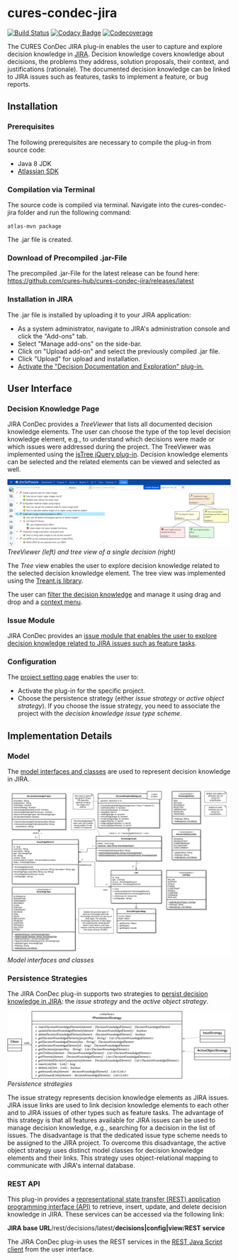 # cures-condec-jira

[![Build Status](https://travis-ci.org/cures-hub/cures-condec-jira.svg?branch=master)](https://travis-ci.org/cures-hub/cures-condec-jira)
[![Codacy Badge](https://api.codacy.com/project/badge/Grade/bcbb5354da724d718c5b63c0416ee572)](https://www.codacy.com/app/anja.kleebaum/cures-condec-jira?utm_source=github.com&amp;utm_medium=referral&amp;utm_content=cures-hub/cures-condec-jira&amp;utm_campaign=Badge_Grade)
[![Codecoverage](https://codecov.io/gh/cures-hub/cures-condec-jira/branch/master/graph/badge.svg)](https://codecov.io/gh/cures-hub/cures-condec-jira/branch/master)

The CURES ConDec JIRA plug-in enables the user to capture and explore decision knowledge in [JIRA](https://de.atlassian.com/software/jira).
Decision knowledge covers knowledge about decisions, the problems they address, solution proposals, their context, and justifications (rationale). The documented decision knowledge can be linked to JIRA issues such as features, tasks to implement a feature, or bug reports.

## Installation

### Prerequisites
The following prerequisites are necessary to compile the plug-in from source code:
- Java 8 JDK
- [Atlassian SDK](https://developer.atlassian.com/docs/getting-started/set-up-the-atlassian-plugin-sdk-and-build-a-project)

### Compilation via Terminal
The source code is compiled via terminal.
Navigate into the cures-condec-jira folder and run the following command:
```
atlas-mvn package
```
The .jar file is created.

### Download of Precompiled .jar-File
The precompiled .jar-File for the latest release can be found here: https://github.com/cures-hub/cures-condec-jira/releases/latest

### Installation in JIRA
The .jar file is installed by uploading it to your JIRA application:
- As a system administrator, navigate to JIRA's administration console and click the "Add-ons" tab.
- Select "Manage add-ons" on the side-bar.
- Click on "Upload add-on" and select the previously compiled .jar file.
- Click "Upload" for upload and installation.
- [Activate the "Decision Documentation and Exploration" plug-in.](https://github.com/cures-hub/cures-condec-jira/raw/master/doc/installed_plugin.png)

## User Interface

### Decision Knowledge Page
JIRA ConDec provides a *TreeViewer* that lists all documented decision knowledge elements.
The user can choose the type of the top level decision knowledge element, e.g., to understand which decisions were made or which issues were addressed during the project.
The TreeViewer was implemented using the [jsTree jQuery plug-in](https://www.jstree.com).
Decision knowledge elements can be selected and the related elements can be viewed and selected as well.

![JIRA ConDec plug-in](https://github.com/cures-hub/cures-condec-jira/raw/master/doc/example_radargrammetry.png)
*TreeViewer (left) and tree view of a single decision (right)*

The *Tree* view enables the user to explore decision knowledge related to the selected decision knowledge element.
The tree view was implemented using the [Treant.js library](http://fperucic.github.io/treant-js).

The user can [filter the decision knowledge](https://github.com/cures-hub/cures-condec-jira/raw/master/doc/example_radargrammetry_filter.png) and manage it using drag and drop and a [context menu](https://github.com/cures-hub/cures-condec-jira/raw/master/doc/example_radargrammetry_context_menu.png).

### Issue Module
JIRA ConDec provides an [issue module that enables the user to explore decision knowledge related to JIRA issues such as feature tasks](https://github.com/cures-hub/cures-condec-jira/raw/master/doc/example_radargrammetry_issue_module.png).

### Configuration
The [project setting page](https://github.com/cures-hub/cures-condec-jira/raw/master/doc/config_plugin.png) enables the user to:
- Activate the plug-in for the specific project.
- Choose the persistence strategy (either *issue strategy* or *active object strategy*). If you choose the issue strategy, you need to associate the project with the *decision knowledge issue type scheme*.

## Implementation Details

### Model
The [model interfaces and classes](https://github.com/cures-hub/cures-condec-jira/tree/master/src/main/java/de/uhd/ifi/se/decision/management/jira/model) are used to represent decision knowledge in JIRA.

![Model](https://github.com/cures-hub/cures-condec-jira/raw/master/doc/model.png)
*Model interfaces and classes*

### Persistence Strategies
The JIRA ConDec plug-in supports two strategies to [persist decision knowledge in JIRA](https://github.com/cures-hub/cures-condec-jira/tree/master/src/main/java/de/uhd/ifi/se/decision/management/jira/persistence): the *issue strategy* and the *active object strategy*.

![Persistence strategies](https://github.com/cures-hub/cures-condec-jira/raw/master/doc/decision_storage_strategies.png)
*Persistence strategies*

The issue strategy represents decision knowledge elements as JIRA issues.
JIRA issue links are used to link decision knowledge elements to each other and to JIRA issues of other types such as feature tasks.
The advantage of this strategy is that all features available for JIRA issues can be used to manage decision knowledge, e.g., searching for a decision in the list of issues.
The disadvantage is that the dedicated issue type scheme needs to be assigned to the JIRA project.
To overcome this disadvantage, the active object strategy uses distinct model classes for decision knowledge elements and their links.
This strategy uses object-relational mapping to communicate with JIRA's internal database.

### REST API
This plug-in provides a [representational state transfer (REST) application programming interface (API)](https://github.com/cures-hub/cures-condec-jira/tree/master/src/main/java/de/uhd/ifi/se/decision/management/jira/rest) to retrieve, insert, update, and delete decision knowledge in JIRA.
These services can be accessed via the following link:

**JIRA base URL**/rest/decisions/latest/**decisions|config|view**/**REST service**

The JIRA ConDec plug-in uses the REST services in the [REST Java Script client](https://github.com/cures-hub/cures-condec-jira/blob/master/src/main/resources/js/rest.client.js) from the user interface.